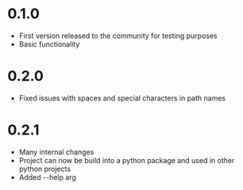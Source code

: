 0.1.0
=====
- First version released to the community for testing purposes
- Basic functionality

0.2.0
=====
- Fixed issues with spaces and special characters in path names

0.2.1
=====
- Many internal changes
- Project can now be build into a python package and used in other python projects
- Added --help arg
